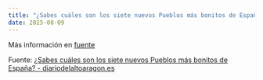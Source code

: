 ```yaml
---
title: "¿Sabes cuáles son los siete nuevos Pueblos más bonitos de España? - diariodelaltoaragon.es"
date: 2025-08-09
---
```


Más información en [fuente](https://news.google.com/rss/articles/CBMigwJBVV95cUxQRmlsRXpqT0U1ODdjN0NXdS1WdlY5b0Yzd1NxWi02SzlkaFhKUDhIcERkYkI0V29ZTGFORXNwZGVzUHpaRi14aFBocHFlMVg2ajBJNkFXV05PWngwaThsQ1VjU2FXMGVvRm14eWlnOVRXak1zbEpndktNMVg3Tk1jUks0R0cwT3lyN2ZON2lNTDJPU0h5NFhZNWJXM2cyaUdrZWFueWhhNUY0S3FBZF9vcGtjdFpXa2I2aDdXOG84NF85Tk1vdFdmUGtpcVhkdXIzX3V1bW1RTmF6ZUoxTVI0T3FxVk9sX3JzUHhUMEpMMXJyaXNJRmpmbFRySkEzbGpPbk9N?oc=5)

Fuente: [¿Sabes cuáles son los siete nuevos Pueblos más bonitos de España? - diariodelaltoaragon.es](https://news.google.com/rss/articles/CBMigwJBVV95cUxQRmlsRXpqT0U1ODdjN0NXdS1WdlY5b0Yzd1NxWi02SzlkaFhKUDhIcERkYkI0V29ZTGFORXNwZGVzUHpaRi14aFBocHFlMVg2ajBJNkFXV05PWngwaThsQ1VjU2FXMGVvRm14eWlnOVRXak1zbEpndktNMVg3Tk1jUks0R0cwT3lyN2ZON2lNTDJPU0h5NFhZNWJXM2cyaUdrZWFueWhhNUY0S3FBZF9vcGtjdFpXa2I2aDdXOG84NF85Tk1vdFdmUGtpcVhkdXIzX3V1bW1RTmF6ZUoxTVI0T3FxVk9sX3JzUHhUMEpMMXJyaXNJRmpmbFRySkEzbGpPbk9N?oc=5)
